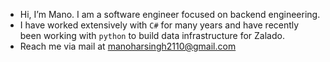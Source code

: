 - Hi, I’m Mano. I am a software engineer focused on backend engineering. 
- I have worked extensively with `C#` for many years and have recently been working with `python` to build data infrastructure for Zalado. 
- Reach me via mail at manoharsingh2110@gmail.com
